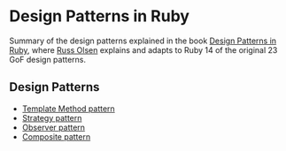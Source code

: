 # Design Patterns in Ruby

Summary of the design patterns explained in the book [Design Patterns in Ruby](http://designpatternsinruby.com/), where [Russ Olsen](http://russolsen.com/) explains and adapts to Ruby 14 of the original 23 GoF design patterns.

## Design Patterns

* [Template Method pattern](template_method.md)
* [Strategy pattern](strategy.md)
* [Observer pattern](observer.md)
* [Composite pattern](composite.md)

